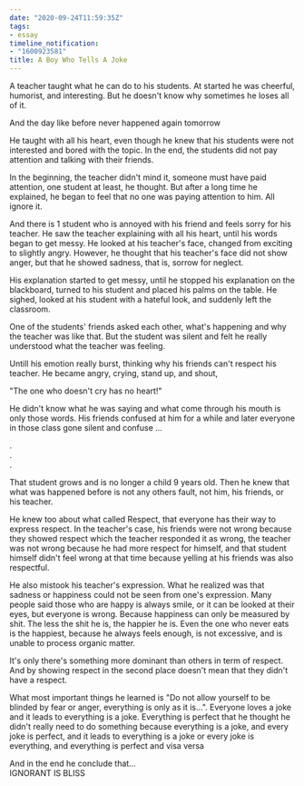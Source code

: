 ```yaml
---
date: "2020-09-24T11:59:35Z"
tags:
- essay
timeline_notification:
- "1600923581"
title: A Boy Who Tells A Joke
---
```

A teacher taught what he can do to his students. At started he was cheerful, humorist, and interesting. But he doesn't know why sometimes he loses all of it.

And the day like before never happened again tomorrow

He taught with all his heart, even though he knew that his students were not interested and bored with the topic. In the end, the students did not pay attention and talking with their friends.

In the beginning, the teacher didn't mind it, someone must have paid attention, one student at least, he thought. But after a long time he explained, he began to feel that no one was paying attention to him. All ignore it.

And there is 1 student who is annoyed with his friend and feels sorry for his teacher. He saw the teacher explaining with all his heart, until his words began to get messy. He looked at his teacher's face, changed from exciting to slightly angry. However, he thought that his teacher's face did not show anger, but that he showed sadness, that is, sorrow for neglect.

His explanation started to get messy, until he stopped his explanation on the blackboard, turned to his student and placed his palms on the table. He sighed, looked at his student with a hateful look, and suddenly left the classroom.

One of the students' friends asked each other, what's happening and why the teacher was like that. But the student was silent and felt he really understood what the teacher was feeling.

Untill his emotion really burst, thinking why his friends can't respect his teacher. He became angry, crying, stand up, and shout,

"The one who doesn't cry has no heart!"

He didn't know what he was saying and what come through his mouth is only those words. His friends confused at him for a while and later everyone in those class gone silent and confuse …

.  
.  
.

That student grows and is no longer a child 9 years old. Then he knew that what was happened before is not any others fault, not him, his friends, or his teacher.

He knew too about what called Respect, that everyone has their way to express respect. In the teacher's case, his friends were not wrong because they showed respect which the teacher responded it as wrong, the teacher was not wrong because he had more respect for himself, and that student himself didn't feel wrong at that time because yelling at his friends was also respectful.

He also mistook his teacher's expression. What he realized was that sadness or happiness could not be seen from one's expression. Many people said those who are happy is always smile, or it can be looked at their eyes, but everyone is wrong. Because happiness can only be measured by shit. The less the shit he is, the happier he is. Even the one who never eats is the happiest, because he always feels enough, is not excessive, and is unable to process organic matter.

It's only there's something more dominant than others in term of respect. And by showing respect in the second place doesn't mean that they didn't have a respect.

What most important things he learned is "Do not allow yourself to be blinded by fear or anger, everything is only as it is…". Everyone loves a joke and it leads to everything is a joke. Everything is perfect that he thought he didn't really need to do something because everything is a joke, and every joke is perfect, and it leads to everything is a joke or every joke is everything, and everything is perfect and visa versa

And in the end he conclude that…  
IGNORANT IS BLISS